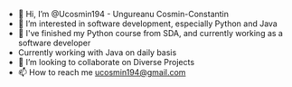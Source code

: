 - 👋 Hi, I’m @Ucosmin194 - Ungureanu Cosmin-Constantin
- 👀 I’m interested in software development, especially Python and Java
- 🌱 I've finished my Python course from SDA, and currently working as a software developer
-    Currently working with Java on daily basis
- 💞️ I’m looking to collaborate on Diverse Projects
- 📫 How to reach me ucosmin194@gmail.com

<!---
Ucosmin194/Ucosmin194 is a ✨ special ✨ repository because its `README.md` (this file) appears on your GitHub profile.
You can click the Preview link to take a look at your changes.
--->
